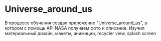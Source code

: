 # Universe_around_us
В процессе обучения создал приложение "Universe_around_us", в котором с помощь API NASA получаем фото и описание.
Изучил материальный дизайн, макеты, анимации, recycler view, splash screen
